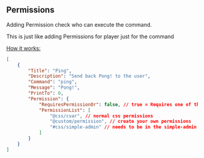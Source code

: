 ## Permissions

Adding Permission check who can execute the command.

This is just like adding Permissions for player just for the command

[How it works:](https://docs.cssharp.dev/docs/admin-framework/defining-admins.html)

```json
[
    {
        "Title": "Ping",
        "Description": "Send back Pong! to the user",
        "Command": "ping",
        "Message": "Pong!",
        "PrintTo": 0,
        "Permission": {
            "RequiresPermissionOr": false, // true = Requires one of the permissions in the list | false = Requires all of the permissions in the list
            "PermissionList": [
                "@css/cvar", // normal css permissions
                "@custom/permission", // create your own permissions
                "#css/simple-admin" // needs to be in the simple-admin group
            ]
        }
    }
]
```
